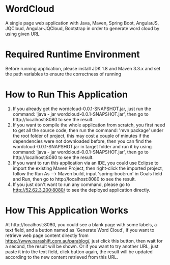 # WordCloud
A single page web application with Java, Maven, Spring Boot, AngularJS, JQCloud, Angular-JQCloud, Bootstrap in order to generate word cloud by using given URL

# Required Runtime Environment
Before running application, please install JDK 1.8 and Maven 3.3.x and set the path variables to ensure the correctness of running

# How to Run This Application
1. If you already get the wordcloud-0.0.1-SNAPSHOT.jar, just run the command: 
   'java - jar wordcloud-0.0.1-SNAPSHOT.jar', 
   then go to http://localhost:8080 to see the result.
2. If you want to compile the whole application from scratch, you first need to get all the source code, then run the command: 
   'mvn package' 
   under the root folder of project, this may cost a couple of minutes if the dependencies were not downloaded before, then you can find the wordcloud-0.0.1-SNAPSHOT.jar in target folder and run it by using command: 
   'java - jar wordcloud-0.0.1-SNAPSHOT.jar', 
   then go to http://localhost:8080 to see the result.
3. If you want to run this application via an IDE, you could use Eclipse to import the existing Maven Project, then right-click the imported project, follow the Run As --> Maven build, input 'spring-boot:run' in Goals field and Run, then go to http://localhost:8080 to see the result.
4. If you just don't want to run any command, please go to http://52.62.3.200:8080/ to see the deployed application directly.

# How This Application Works
At http://localhost:8080, you could see a blank page with some labels, a text field, and a button named as 'Generate Word Cloud', if you want to retrieve web page content directly from https://www.parashift.com.au/parablog/, just click this button, then wait for a second, the result will be shown. Or if you want to try another URL, just paste it into the text field, click button again, the result will be updated according to the new content retrieved from this URL.
